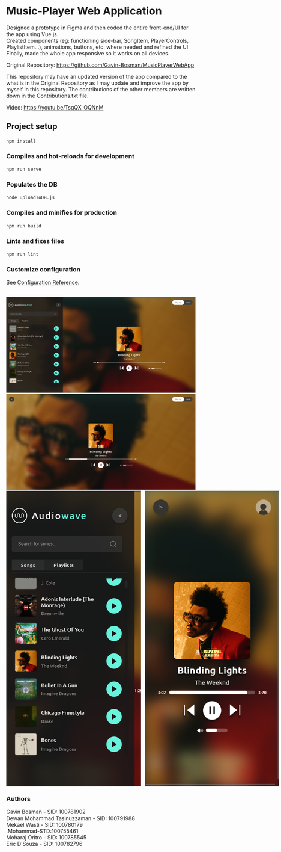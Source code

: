 # Music-Player Web Application

Designed a prototype in Figma and then coded the entire front-end/UI for the app using Vue.js. <br>
Created components (eg: functioning side-bar, SongItem, PlayerControls, PlaylistItem...), animations, buttons, etc. where needed and refined the UI. Finally, made the whole app responsive so it works on all devices. <br>

Original Repository: https://github.com/Gavin-Bosman/MusicPlayerWebApp <br>

This repository may have an updated version of the app compared to the what is in the Original Repository as I may update and improve the app by myself in this repository. The contributions of the other members are written down in the Contributions.txt file. <br>

Video:
https://youtu.be/TsqQX_OQNnM

## Project setup
```
npm install
```

### Compiles and hot-reloads for development
```
npm run serve
```

### Populates the DB
```
node uploadToDB.js
```

### Compiles and minifies for production
```
npm run build
```

### Lints and fixes files
```
npm run lint
```

### Customize configuration
See [Configuration Reference](https://cli.vuejs.org/config/).

<br>
<img src="https://raw.githubusercontent.com/Dewan-Mohammad-Tasinuzzaman/Music_Player_App_Audiowave/main/Screenshot-Desktop-01.PNG">
<img src="https://raw.githubusercontent.com/Dewan-Mohammad-Tasinuzzaman/Music_Player_App_Audiowave/main/Screenshot-Desktop-02.PNG">
<div style="display: flex;">
  <img src="https://raw.githubusercontent.com/Dewan-Mohammad-Tasinuzzaman/Music_Player_App_Audiowave/main/Screenshot-Phone-01.PNG">
  <img src="https://raw.githubusercontent.com/Dewan-Mohammad-Tasinuzzaman/Music_Player_App_Audiowave/main/Screenshot-Phone-02.PNG" style="margin-left: 10px;">
</div>

### Authors
Gavin Bosman - SID: 100781902 <br>
Dewan Mohammad Tasinuzzaman - SID: 100791988<br>
Mekael Wasti - SID: 100780179 <br>
.Mohammad-STD:100755461<br>
Moharaj Oritro - SID: 100785545 <br>
Eric D'Souza - SID: 100782796 <br>
